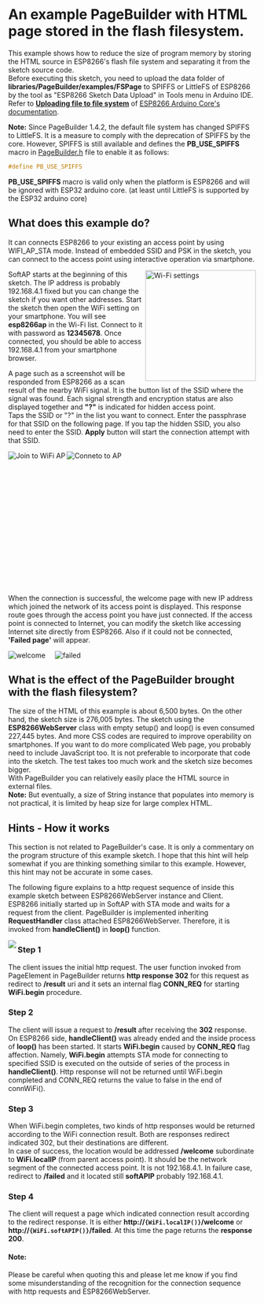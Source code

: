 # An example PageBuilder with HTML page stored in the flash filesystem.

This example shows how to reduce the size of program memory by storing the HTML source in ESP8266's flash file system and separating it from the sketch source code.  
Before executing this sketch, you need to upload the data folder of **libraries/PageBuilder/examples/FSPage** to SPIFFS or LittleFS of ESP8266 by the tool as "ESP8266 Sketch Data Upload" in Tools menu in Arduino IDE. Refer to [**Uploading file to file system**](https://arduino-esp8266.readthedocs.io/en/latest/filesystem.html#uploading-files-to-file-system) of [ESP8266 Arduino Core's documentation](https://arduino-esp8266.readthedocs.io/en/latest/index.html).

**Note:** Since PageBuilder 1.4.2, the default file system has changed SPIFFS to LittleFS. It is a measure to comply with the deprecation of SPIFFS by the core. However, SPIFFS is still available and defines the **PB_USE_SPIFFS** macro in [PageBuilder.h](https://github.com/Hieromon/PageBuilder/blob/master/src/PageBuilder.h) file to enable it as follows:

```cpp
#define PB_USE_SPIFFS
```

**PB_USE_SPIFFS** macro is valid only when the platform is ESP8266 and will be ignored with ESP32 arduino core. (at least until LittleFS is supported by the ESP32 arduino core)

## What does this example do?

It can connects ESP8266 to your existing an access point by using WIFI_AP_STA mode. Instead of embedded SSID and PSK in the sketch, you can connect to the access point using interactive operation via smartphone.  

<img align="right" alt="Wi-Fi settings" width="225" src="https://user-images.githubusercontent.com/12591771/34141367-23577c26-e4c4-11e7-9e26-528497368e97.png">SoftAP starts at the beginning of this sketch. The IP address is probably 192.168.4.1 fixed but you can change the sketch if you want other addresses. Start the sketch then open the WiFi setting on your smartphone. You will see **esp8266ap** in the Wi-Fi list. Connect to it with password as **12345678**. Once connected, you should be able to access 192.168.4.1 from your smartphone browser.  

A page such as a screenshot will be responded from ESP8266 as a scan result of the nearby WiFi signal. It is the button list of the SSID where the signal was found. Each signal strength and encryption status are also displayed together and **"?"** is indicated for hidden access point.  
Taps the SSID or "?" in the list you want to connect. Enter the passphrase for that SSID on the following page. If you tap the hidden SSID, you also need to enter the SSID.  **Apply** button will start the connection attempt with that SSID.  

<img align="left" alt="Join to WiFi AP" src="https://user-images.githubusercontent.com/12591771/34145539-d588ddf8-e4d9-11e7-87f7-6d6b6c02b097.png"> <img align="left" alt="Conneto to AP" src="https://user-images.githubusercontent.com/12591771/34146045-d8084602-e4db-11e7-8521-dc021b438156.png">  
<br><br><br><br><br><br><br><br><br><br><br><br><br><br><br><br>When the connection is successful, the welcome page with new IP address which joined the network of its access point is displayed. This response route goes through the access point you have just connected. If the access point is connected to Internet, you can modify the sketch like accessing Internet site directly from ESP8266. Also if it could not be connected, **'Failed page'** will appear.  

![welcome](https://user-images.githubusercontent.com/12591771/34146247-93afdc26-e4dc-11e7-9023-4bdf461d490a.png) &nbsp;&nbsp;&nbsp; ![failed](https://user-images.githubusercontent.com/12591771/34146368-0d9ed10e-e4dd-11e7-9901-2cb5263a09a4.png)

## What is the effect of the PageBuilder brought with the flash filesystem?

The size of the HTML of this example is about 6,500 bytes. On the other hand, the sketch size is 276,005 bytes. The sketch using the **ESP8266WebServer** class with empty setup() and loop() is even consumed 227,445 bytes. And more CSS codes are required to improve operability on smartphones. If you want to do more complicated Web page, you probably need to include JavaScript too. It is not preferable to incorporate that code into the sketch. The test takes too much work and the sketch size becomes bigger.  
With PageBuilder you can relatively easily place the HTML source in external files.  
**Note:** But eventually, a size of String instance that populates into memory is not practical, it is limited by heap size for large complex HTML.

## Hints - How it works 

This section is not related to PageBuilder's case. It is only a commentary on the program structure of this example sketch. I hope that this hint will help somewhat if you are thinking something similar to this example. However, this hint may not be accurate in some cases.  

The following figure explains to a http request sequence of inside this example sketch between ESP8266WebServer instance and Client.  
ESP8266 initially started up in SoftAP with STA mode and waits for a request from the client. PageBuilder is implemented inheriting **RequestHandler** class attached ESP8266WebServer. Therefore, it is invoked from **handleClient()** in **loop()** function.  

<img src="https://user-images.githubusercontent.com/12591771/34141467-cb29e542-e4c4-11e7-9d06-f515383823e4.png" align="left">

### Step 1

The client issues the initial http request. The user function invoked from PageElement in PageBuilder returns **http response 302** for this request as redirect to **/result** uri and it sets an internal flag **CONN_REQ** for starting **WiFi.begin** procedure.

### Step 2

The client will issue a request to **/result** after receiving the **302** response. On ESP8266 side, **handleClient()** was already ended and the inside process of **loop()** has been started. It starts **WiFi.begin** caused by **CONN_REQ** flag affection. Namely, **WiFi.begin** attempts STA mode for connecting to specified SSID is executed on the outside of series of the process in **handleClient()**. Http response will not be returned until WiFi.begin completed and CONN_REQ returns the value to false in the end of connWiFi().

### Step 3

When WiFi.begin completes, two kinds of http responses would be returned according to the WiFi connection result. Both are responses redirect indicated 302, but their destinations are different.  
In case of success, the location would  be addressed **/welcome** subordinate to **WiFi.localIP** (from parent access point). It should be the network segment of the connected access point. It is not 192.168.4.1. In failure case, redirect to **/failed** and it located still **softAPIP** probably 192.168.4.1.

### Step 4

The client will request a page which indicated connection result according to the redirect response. It is either **http\://`{WiFi.localIP()}`/welcome** or **http\://`{WiFi.softAPIP()}`/failed**. At this time the page returns the **response 200**.

#### Note:  
Please be careful when quoting this and please let me know if you find some misunderstanding of the recognition for the connection sequence with http requests and ESP8266WebServer.